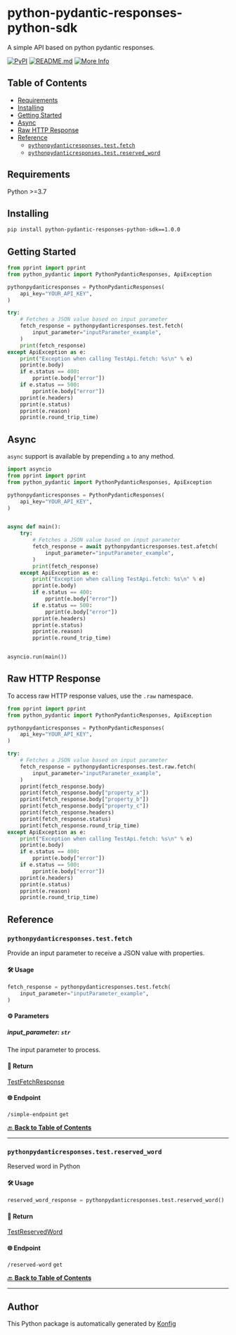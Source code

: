 # python-pydantic-responses-python-sdk<a id="python-pydantic-responses-python-sdk"></a>

A simple API based on python pydantic responses.


[![PyPI](https://img.shields.io/badge/PyPI-v1.0.0-blue)](https://pypi.org/project/python-pydantic-responses-python-sdk/1.0.0)
[![README.md](https://img.shields.io/badge/README-Click%20Here-green)](https://github.com/konfig-dev/konfig/tree/main/python#readme)
[![More Info](https://img.shields.io/badge/More%20Info-Click%20Here-orange)](http://example.com/support)

## Table of Contents<a id="table-of-contents"></a>

<!-- toc -->

- [Requirements](#requirements)
- [Installing](#installing)
- [Getting Started](#getting-started)
- [Async](#async)
- [Raw HTTP Response](#raw-http-response)
- [Reference](#reference)
  * [`pythonpydanticresponses.test.fetch`](#pythonpydanticresponsestestfetch)
  * [`pythonpydanticresponses.test.reserved_word`](#pythonpydanticresponsestestreserved_word)

<!-- tocstop -->

## Requirements<a id="requirements"></a>

Python >=3.7

## Installing<a id="installing"></a>

```sh
pip install python-pydantic-responses-python-sdk==1.0.0
```

## Getting Started<a id="getting-started"></a>

```python
from pprint import pprint
from python_pydantic import PythonPydanticResponses, ApiException

pythonpydanticresponses = PythonPydanticResponses(
    api_key="YOUR_API_KEY",
)

try:
    # Fetches a JSON value based on input parameter
    fetch_response = pythonpydanticresponses.test.fetch(
        input_parameter="inputParameter_example",
    )
    print(fetch_response)
except ApiException as e:
    print("Exception when calling TestApi.fetch: %s\n" % e)
    pprint(e.body)
    if e.status == 400:
        pprint(e.body["error"])
    if e.status == 500:
        pprint(e.body["error"])
    pprint(e.headers)
    pprint(e.status)
    pprint(e.reason)
    pprint(e.round_trip_time)
```

## Async<a id="async"></a>

`async` support is available by prepending `a` to any method.

```python
import asyncio
from pprint import pprint
from python_pydantic import PythonPydanticResponses, ApiException

pythonpydanticresponses = PythonPydanticResponses(
    api_key="YOUR_API_KEY",
)


async def main():
    try:
        # Fetches a JSON value based on input parameter
        fetch_response = await pythonpydanticresponses.test.afetch(
            input_parameter="inputParameter_example",
        )
        print(fetch_response)
    except ApiException as e:
        print("Exception when calling TestApi.fetch: %s\n" % e)
        pprint(e.body)
        if e.status == 400:
            pprint(e.body["error"])
        if e.status == 500:
            pprint(e.body["error"])
        pprint(e.headers)
        pprint(e.status)
        pprint(e.reason)
        pprint(e.round_trip_time)


asyncio.run(main())
```

## Raw HTTP Response<a id="raw-http-response"></a>

To access raw HTTP response values, use the `.raw` namespace.

```python
from pprint import pprint
from python_pydantic import PythonPydanticResponses, ApiException

pythonpydanticresponses = PythonPydanticResponses(
    api_key="YOUR_API_KEY",
)

try:
    # Fetches a JSON value based on input parameter
    fetch_response = pythonpydanticresponses.test.raw.fetch(
        input_parameter="inputParameter_example",
    )
    pprint(fetch_response.body)
    pprint(fetch_response.body["property_a"])
    pprint(fetch_response.body["property_b"])
    pprint(fetch_response.body["property_c"])
    pprint(fetch_response.headers)
    pprint(fetch_response.status)
    pprint(fetch_response.round_trip_time)
except ApiException as e:
    print("Exception when calling TestApi.fetch: %s\n" % e)
    pprint(e.body)
    if e.status == 400:
        pprint(e.body["error"])
    if e.status == 500:
        pprint(e.body["error"])
    pprint(e.headers)
    pprint(e.status)
    pprint(e.reason)
    pprint(e.round_trip_time)
```


## Reference<a id="reference"></a>
### `pythonpydanticresponses.test.fetch`<a id="pythonpydanticresponsestestfetch"></a>

Provide an input parameter to receive a JSON value with properties.

#### 🛠️ Usage<a id="🛠️-usage"></a>

```python
fetch_response = pythonpydanticresponses.test.fetch(
    input_parameter="inputParameter_example",
)
```

#### ⚙️ Parameters<a id="⚙️-parameters"></a>

##### input_parameter: `str`<a id="input_parameter-str"></a>

The input parameter to process.

#### 🔄 Return<a id="🔄-return"></a>

[TestFetchResponse](./python_pydantic/pydantic/test_fetch_response.py)

#### 🌐 Endpoint<a id="🌐-endpoint"></a>

`/simple-endpoint` `get`

[🔙 **Back to Table of Contents**](#table-of-contents)

---

### `pythonpydanticresponses.test.reserved_word`<a id="pythonpydanticresponsestestreserved_word"></a>

Reserved word in Python

#### 🛠️ Usage<a id="🛠️-usage"></a>

```python
reserved_word_response = pythonpydanticresponses.test.reserved_word()
```

#### 🔄 Return<a id="🔄-return"></a>

[TestReservedWord](./python_pydantic/pydantic/test_reserved_word.py)

#### 🌐 Endpoint<a id="🌐-endpoint"></a>

`/reserved-word` `get`

[🔙 **Back to Table of Contents**](#table-of-contents)

---


## Author<a id="author"></a>
This Python package is automatically generated by [Konfig](https://konfigthis.com)
